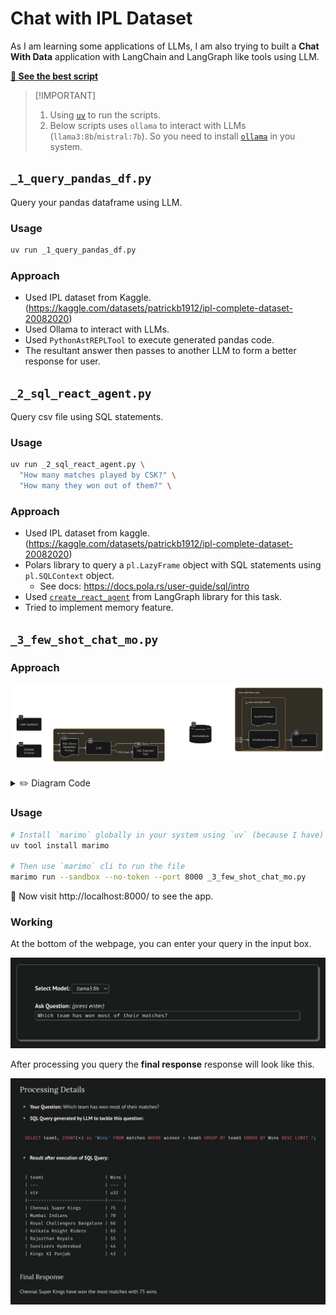 # Chat with IPL Dataset

As I am learning some applications of LLMs, I am also trying to built a **Chat With Data** application with LangChain
and LangGraph like tools using LLM.

[**👀 See the best script**](#_3_few_shot_chat_mopy)

> \[!IMPORTANT\]
>
> 1. Using [`uv`](https://github.com/astral-sh/uv) to run the scripts.
> 2. Below scripts uses `ollama` to interact with LLMs (`llama3:8b`/`mistral:7b`). So you need to install
>    [`ollama`](https://github.com/ollama/ollama) in you system.

## `_1_query_pandas_df.py`

Query your pandas dataframe using LLM.

### Usage

```bash
uv run _1_query_pandas_df.py
```

### Approach

- Used IPL dataset from Kaggle. (https://kaggle.com/datasets/patrickb1912/ipl-complete-dataset-20082020)
- Used Ollama to interact with LLMs.
- Used `PythonAstREPLTool` to execute generated pandas code.
- The resultant answer then passes to another LLM to form a better response for user.

## `_2_sql_react_agent.py`

Query csv file using SQL statements.

### Usage

```bash
uv run _2_sql_react_agent.py \
  "How many matches played by CSK?" \
  "How many they won out of them?" \
```

### Approach

- Used IPL dataset from kaggle. (https://kaggle.com/datasets/patrickb1912/ipl-complete-dataset-20082020)
- Polars library to query a `pl.LazyFrame` object with SQL statements using `pl.SQLContext` object.
  - See docs: https://docs.pola.rs/user-guide/sql/intro
- Used [`create_react_agent`](https://langchain-ai.github.io/langgraph/reference/prebuilt/) from LangGraph library for
  this task.
- Tried to implement memory feature.

## `_3_few_shot_chat_mo.py`

### Approach

![_3_diagram.png](./assets/_3_diagram.png)

<details>
<summary>✏️ Diagram Code</summary>

```
direction right
styleMode plain
typeface clean

User Question [icon: question]
Dataset Schema [icon: database]

SQL Query Generator Chain {
  SQL Query Generator Prompt [icon: file-text, shape: document]
  LLM1 [icon: openai, label: LLM]
  SQL Executor Tool [icon: tool]
}

Final Response Chain {
  Final Response Prompt [icon: file-text] {
    SystemPrompt [shape: document]
    FewShotExamples [shape: document]
  }
  LLM2 [icon: openai, label: LLM]
}

VectoreStore [icon: pinecone, shape: cylinder]

User Question, Dataset Schema > SQL Query Generator Prompt
SQL Query Generator Prompt > LLM1
LLM1 > SQL Executor Tool: SQL Query

User Question > VectoreStore
LLM1 > VectoreStore: SQL Query

User Question > Final Response Prompt
VectoreStore > FewShotExamples: 3-5 similar questions
SQL Executor Tool > Final Response Prompt: Resultant Data
Final Response Prompt > LLM2
```

</details>

### Usage

```bash
# Install `marimo` globally in your system using `uv` (because I have)
uv tool install marimo

# Then use `marimo` cli to run the file
marimo run --sandbox --no-token --port 8000 _3_few_shot_chat_mo.py
```

🏃 Now visit http://localhost:8000/ to see the app.

### Working

At the bottom of the webpage, you can enter your query in the input box.

![_3_input_callout.png](assets/_3_input_callout.png)

After processing you query the **final response** response will look like this.

![_3_precessing_details.png](assets/_3_precessing_details.png)
